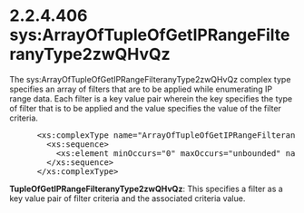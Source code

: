 <html dir="LTR" xmlns:mshelp="http://msdn.microsoft.com/mshelp" xmlns:ddue="http://ddue.schemas.microsoft.com/authoring/2003/5" xmlns:xlink="http://www.w3.org/1999/xlink" xmlns:tool="http://www.microsoft.com/tooltip">
 <body>
 <div id="header">
 <h1 class="heading">2.2.4.406 sys:ArrayOfTupleOfGetIPRangeFilteranyType2zwQHvQz</h1>
 </div>
 <div id="mainSection">
 <div id="mainBody">
 <div id="allHistory" class="saveHistory"></div>
 <div id="sectionSection0" class="section" name="collapseableSection">
 

<p>The sys:ArrayOfTupleOfGetIPRangeFilteranyType2zwQHvQz
complex type specifies an array of filters that are to be applied while
enumerating IP range data. Each filter is a key value pair wherein the key
specifies the type of filter that is to be applied and the value specifies the
value of the filter criteria.</p>

<dl>
<dd>
<div><pre> &lt;xs:complexType name=&quot;ArrayOfTupleOfGetIPRangeFilteranyType2zwQHvQz&quot;&gt;
   &lt;xs:sequence&gt;
     &lt;xs:element minOccurs=&quot;0&quot; maxOccurs=&quot;unbounded&quot; name=&quot;TupleOfGetIPRangeFilteranyType2zwQHvQz&quot; nillable=&quot;true&quot; type=&quot;sys:TupleOfGetIPRangeFilteranyType2zwQHvQz&quot; /&gt;
   &lt;/xs:sequence&gt;
 &lt;/xs:complexType&gt;
</pre></div>
</dd></dl>

<p><b>TupleOfGetIPRangeFilteranyType2zwQHvQz</b>: This
specifies a filter as a key value pair of filter criteria and the associated
criteria value.</p>


 </div>
 </div>
 </div>
 </body>
</html>